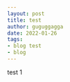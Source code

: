 ```yaml
---
layout: post
title: test
author: guguggagga
date: 2022-01-26
tags:
- blog test
- blog
---
```


test 1

